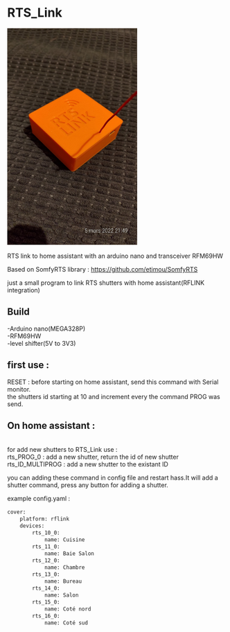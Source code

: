 # RTS_Link

<img src="https://github.com/firedream89/RTS_Link/blob/main/final.jpg" width="300" height="500">

RTS link to home assistant with an arduino nano and transceiver RFM69HW

Based on SomfyRTS library :
https://github.com/etimou/SomfyRTS

just a small program to link RTS shutters with home assistant(RFLINK integration)

## Build
-Arduino nano(MEGA328P)<br>
-RFM69HW<br>
-level shifter(5V to 3V3)

## first use :
RESET : before starting on home assistant, send this command with Serial monitor.
<br>
the shutters id starting at 10 and increment every the command PROG was send.

## On home assistant :
<br>
for add new shutters to RTS_Link use :<br>
rts_PROG_0 : add a new shutter, return the id of new shutter<br>
rts_ID_MULTIPROG : add a new shutter to the existant ID<br>

you can adding these command in config file and restart hass.It will add a shutter command, press any button for adding a shutter.

example config.yaml :

```
cover:
    platform: rflink
    devices:
        rts_10_0:
            name: Cuisine
        rts_11_0:
            name: Baie Salon
        rts_12_0:
            name: Chambre
        rts_13_0:
            name: Bureau
        rts_14_0:
            name: Salon
        rts_15_0:
            name: Coté nord
        rts_16_0:
            name: Coté sud
```
